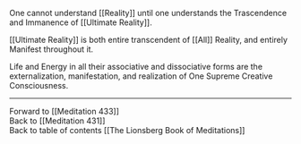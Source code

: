 One cannot understand [[Reality]] until one understands the Trascendence and Immanence of [[Ultimate Reality]]. 

[[Ultimate Reality]] is both entire transcendent of [[All]] Reality, and entirely Manifest throughout it. 

Life and Energy in all their associative and dissociative forms are the externalization, manifestation, and realization of One Supreme Creative Consciousness. 

___

Forward to [[Meditation 433]]  
Back to [[Meditation 431]]  
Back to table of contents [[The Lionsberg Book of Meditations]]  